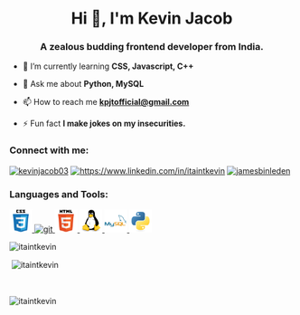 <h1 align="center">Hi 👋, I'm Kevin Jacob</h1>
<h3 align="center">A zealous budding frontend developer from India.</h3>

- 🌱 I’m currently learning **CSS, Javascript, C++**

- 💬 Ask me about **Python, MySQL**

- 📫 How to reach me **kpjtofficial@gmail.com**

- ⚡ Fun fact **I make jokes on my insecurities.**

<h3 align="left">Connect with me:</h3>
<p align="left">
<a href="https://twitter.com/kevinjacob03" target="blank"><img align="center" src="https://raw.githubusercontent.com/rahuldkjain/github-profile-readme-generator/master/src/images/icons/Social/twitter.svg" alt="kevinjacob03" height="30" width="40" /></a>
<a href="https://linkedin.com/in/https://www.linkedin.com/in/itaintkevin" target="blank"><img align="center" src="https://raw.githubusercontent.com/rahuldkjain/github-profile-readme-generator/master/src/images/icons/Social/linked-in-alt.svg" alt="https://www.linkedin.com/in/itaintkevin" height="30" width="40" /></a>
<a href="https://instagram.com/jamesbinleden" target="blank"><img align="center" src="https://raw.githubusercontent.com/rahuldkjain/github-profile-readme-generator/master/src/images/icons/Social/instagram.svg" alt="jamesbinleden" height="30" width="40" /></a>
</p>

<h3 align="left">Languages and Tools:</h3>
<p align="left"> <a href="https://www.w3schools.com/css/" target="_blank" rel="noreferrer"> <img src="https://raw.githubusercontent.com/devicons/devicon/master/icons/css3/css3-original-wordmark.svg" alt="css3" width="40" height="40"/> </a> <a href="https://git-scm.com/" target="_blank" rel="noreferrer"> <img src="https://www.vectorlogo.zone/logos/git-scm/git-scm-icon.svg" alt="git" width="40" height="40"/> </a> <a href="https://www.w3.org/html/" target="_blank" rel="noreferrer"> <img src="https://raw.githubusercontent.com/devicons/devicon/master/icons/html5/html5-original-wordmark.svg" alt="html5" width="40" height="40"/> </a> <a href="https://www.linux.org/" target="_blank" rel="noreferrer"> <img src="https://raw.githubusercontent.com/devicons/devicon/master/icons/linux/linux-original.svg" alt="linux" width="40" height="40"/> </a> <a href="https://www.mysql.com/" target="_blank" rel="noreferrer"> <img src="https://raw.githubusercontent.com/devicons/devicon/master/icons/mysql/mysql-original-wordmark.svg" alt="mysql" width="40" height="40"/> </a> <a href="https://www.python.org" target="_blank" rel="noreferrer"> <img src="https://raw.githubusercontent.com/devicons/devicon/master/icons/python/python-original.svg" alt="python" width="40" height="40"/> </a> </p>

<p><img align="left" src="https://github-readme-stats.vercel.app/api/top-langs?username=itaintkevin&show_icons=true&locale=en&layout=compact" alt="itaintkevin" /></p>
<br>
<p>&nbsp;<img align="center" src="https://github-readme-stats.vercel.app/api?username=itaintkevin&show_icons=true&locale=en" alt="itaintkevin" /></p>
<br>
<p><img align="center" src="https://github-readme-streak-stats.herokuapp.com/?user=itaintkevin&" alt="itaintkevin" /></p>


